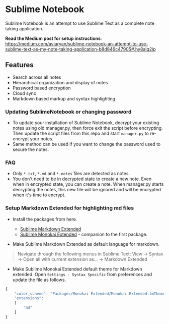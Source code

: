 # Sublime Notebook

Sublime Notebook is an attempt to use Sublime Text as a complete note taking application.

**Read the Medium post for setup instructions**:
https://medium.com/aviaryan/sublime-notebook-an-attempt-to-use-sublime-text-as-my-note-taking-application-b8d846c47905#.hy8alq2ip


## Features

* Search across all notes
* Hierarchical organization and display of notes
* Password based encryption
* Cloud sync
* Markdown based markup and syntax highlighting


### Updating SublimeNotebook or changing password

* To update your installation of Sublime Notebook, decrypt your existing notes using old manager.py, then force exit the script before encrypting. Then update the script files from this repo and start `manager.py` to re-encrypt your notes.
* Same method can be used if you want to change the password used to secure the notes.


### FAQ

* Only `*.txt`, `*.md` and `*.notes` files are detected as notes.
* You don't need to be in decrypted state to create a new note. Even when in encrypted state, you can create a note. When manager.py starts decrypting the notes, 
this new file will be ignored and will be encrypted when it's time to encrypt. 


### <a name="mdext"></a>Setup Markdown Extended for highlighting md files

* Install the packages from here.

	* [Sublime Markdown Extended](https://github.com/jonschlinkert/sublime-markdown-extended)
	* [Sublime Monokai Extended](https://github.com/jonschlinkert/sublime-monokai-extended) - companion to the first package.

* Make Sublime Markdown Extended as default language for markdown. 

> Navigate through the following menus in Sublime Text: View -> Syntax -> Open all with current extension as... -> Markdown Extended

* Make Sublime Monokai Extended default theme for Markdown extended. Open `Settings - Syntax Specific` from preferences and update the file as follows.

```js
{
	"color_scheme": "Packages/Monokai Extended/Monokai Extended.tmTheme",
	"extensions":
	[
		"md"
	]
}
```
